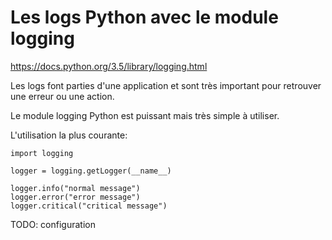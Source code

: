 # Les logs Python avec le module logging

https://docs.python.org/3.5/library/logging.html

Les logs font parties d'une application et sont très important pour retrouver une erreur ou une action.

Le module logging Python est puissant mais très simple à utiliser.

L'utilisation la plus courante:

```
import logging

logger = logging.getLogger(__name__)

logger.info("normal message")
logger.error("error message")
logger.critical("critical message")
```

TODO: configuration